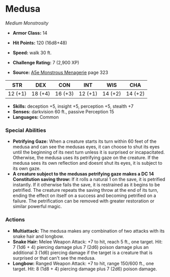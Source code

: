 # Medusa

*Medium* *Monstrosity*

- **Armor Class:** 14
- **Hit Points:** 120 (16d8+48)
- **Speed:** walk 30 ft.

- **Challenge Rating:** 7 (2,900 XP)
- **Source:** [A5e Monstrous Menagerie](https://enpublishingrpg.com/products/level-up-monstrous-menagerie-a5e) page 323

| STR | DEX | CON | INT | WIS | CHA |
| --- | --- | --- | --- | --- | --- |
| 12 (+1) | 18 (+4) | 16 (+3) | 12 (+1) | 14 (+2) | 14 (+2) |

- **Skills:** deception +5, insight +5, perception +5, stealth +7
- **Senses:** darkvision 60 ft., passive Perception 15
- **Languages:** Common

### Special Abilities

- **Petrifying Gaze:** When a creature starts its turn within 60 feet of the medusa and can see the medusas eyes, it can choose to shut its eyes until the beginning of its next turn unless it is surprised or incapacitated. Otherwise, the medusa uses its petrifying gaze on the creature. If the medusa sees its own reflection and doesnt shut its eyes, it is subject to its own gaze.
- **A creature subject to the medusas petrifying gaze makes a DC 14 Constitution saving throw:** If it rolls a natural 1 on the save, it is petrified instantly. If it otherwise fails the save, it is restrained as it begins to be petrified. The creature repeats the saving throw at the end of its turn, ending the effect on itself on a success and becoming petrified on a failure. The petrification can be removed with greater restoration or similar powerful magic.

### Actions

- **Multiattack:** The medusa makes any combination of two attacks with its snake hair and longbow.
- **Snake Hair:** Melee Weapon Attack: +7 to hit, reach 5 ft., one target. Hit: 7 (1d6 + 4) piercing damage plus 7 (2d6) poison damage  plus an additional 3 (1d6) piercing damage if the target is a creature that is surprised or that can't see the medusa.
- **Longbow:** Ranged Weapon Attack: +7 to hit, range 150/600 ft., one target. Hit: 8 (1d8 + 4) piercing damage plus 7 (2d6) poison damage.


